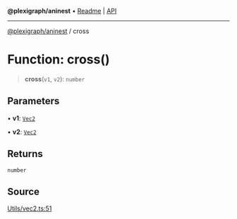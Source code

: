 **@plexigraph/aninest** • [Readme](../README.md) \| [API](../globals.md)

***

[@plexigraph/aninest](../README.md) / cross

# Function: cross()

> **cross**(`v1`, `v2`): `number`

## Parameters

• **v1**: [`Vec2`](../type-aliases/Vec2.md)

• **v2**: [`Vec2`](../type-aliases/Vec2.md)

## Returns

`number`

## Source

[Utils/vec2.ts:51](https://github.com/plexigraph/aninest/blob/b607a0c/src/Utils/vec2.ts#L51)
